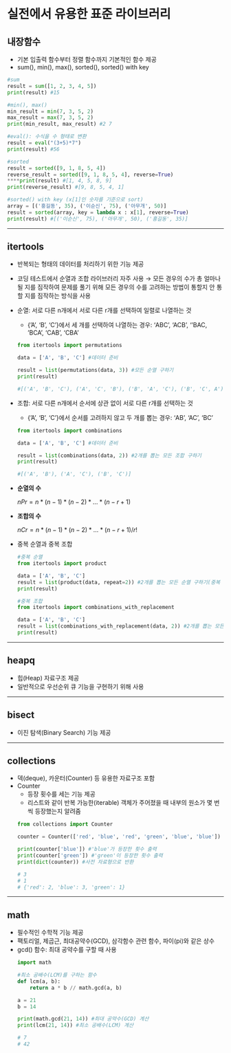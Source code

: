 # 실전에서 유용한 표준 라이브러리
## 내장함수

- 기본 입출력 함수부터 정렬 함수까지 기본적인 함수 제공
- sum(), min(), max(), sorted(), sorted() with key
```python
#sum
result = sum([1, 2, 3, 4, 5])
print(result) #15

#min(), max()
min_result = min(7, 3, 5, 2)
max_result = max(7, 3, 5, 2)
print(min_result, max_result) #2 7

#eval(): 수식을 수 형태로 변환
result = eval("(3+5)*7")
print(result) #56

#sorted
result = sorted([9, 1, 8, 5, 4])
reverse_result = sorted([9, 1, 8, 5, 4], reverse=True)
****print(result) #[1, 4, 5, 8, 9]
print(reverse_result) #[9, 8, 5, 4, 1]

#sorted() with key (x[1]인 숫자를 기준으로 sort)
array = [('홍길동', 35), ('이순신', 75), ('아무개', 50)]
result = sorted(array, key = lambda x : x[1], reverse=True)
print(result) #[('이순신', 75), ('아무개', 50), ('홍길동', 35)]
```
---
## itertools

- 반복되는 형태의 데이터를 처리하기 위한 기능 제공
- 코딩 테스트에서 순열과 조합 라이브러리 자주 사용 → 모든 경우의 수가 총 얼마나 될 지를 짐작하여 문제를 풀기 위해 모든 경우의 수를 고려하는 방법이 통할지 안 통할 지를 짐작하는 방식을 사용
- 순열: 서로 다른 n개에서 서로 다른 r개를 선택하여 일렬로 나열하는 것
    - {’A’, ‘B’, ‘C’}에서 세 개를 선택하여 나열하는 경우: ‘ABC’, ‘ACB’, ‘’BAC, ’BCA’,  ‘CAB’, ‘CBA’
    ```python
    from itertools import permutations

    data = ['A', 'B', 'C'] #데이터 준비

    result = list(permutations(data, 3)) #모든 순열 구하기
    print(result)

    #[('A', 'B', 'C'), ('A', 'C', 'B'), ('B', 'A', 'C'), ('B', 'C', A'), ('C', 'A', 'B'), ('C', 'B', 'A')]
    ```
- 조합: 서로 다른 n개에서 순서에 상관 없이 서로 다른 r개를 선택하는 것
    - {’A’, ‘B’, ‘C’}에서 순서를 고려하지 않고 두 개를 뽑는 경우: ‘AB’, ‘AC’, ‘BC’
    ```python
    from itertools import combinations

    data = ['A', 'B', 'C'] #데이터 준비

    result = list(combinations(data, 2)) #2개를 뽑는 모든 조합 구하기
    print(result)

    #[('A', 'B'), ('A', 'C'), ('B', 'C')]
    ```
- **순열의 수**

    $nPr = n *(n-1)*(n-2)*... * (n-r+1)$

- **조합의 수**

    $nCr = n*(n-1)*(n-2)*...*(n-r+1) /r!$

- 중복 순열과 중복 조합
    ```python
    #중복 순열
    from itertools import product

    data = ['A', 'B', 'C']
    result = list(product(data, repeat=2)) #2개를 뽑는 모든 순열 구하기(중복 허용)
    print(result)

    #중복 조합
    from itertools import combinations_with_replacement

    data = ['A', 'B', 'C']
    result = list(combinations_with_replacement(data, 2)) #2개를 뽑는 모든 조합 구하기(중복 허용)
    print(result)
    ```
---
## heapq

- 힙(Heap) 자료구조 제공
- 일반적으로 우선순위 큐 기능을 구현하기 위해 사용
---
## bisect

- 이진 탐색(Binary Search) 기능 제공
---
## collections

- 덱(deque), 카운터(Counter) 등 유용한 자료구조 포함
- Counter
    - 등장 횟수를 세는 기능 제공
    - 리스트와 같이 반복 가능한(iterable) 객체가 주어졌을 때 내부의 원소가 몇 번씩 등장했는지 알려줌
    ```python
    from collections import Counter

    counter = Counter(['red', 'blue', 'red', 'green', 'blue', 'blue'])

    print(counter['blue']) #'blue'가 등장한 횟수 출력 
    print(counter['green']) #'green'이 등장한 횟수 출력
    print(dict(counter)) #사전 자료형으로 반환

    # 3
    # 1
    # {'red': 2, 'blue': 3, 'green': 1}
    ```
---
## math

- 필수적인 수학적 기능 제공
- 팩토리얼, 제곱근, 최대공약수(GCD), 삼각함수 관련 함수, 파이(pi)와 같은 상수
- gcd() 함수: 최대 공약수를 구할 때 사용
    ```python
    import math

    #최소 공배수(LCM)를 구하는 함수
    def lcm(a, b):
        return a * b // math.gcd(a, b)

    a = 21
    b = 14

    print(math.gcd(21, 14)) #최대 공약수(GCD) 계산
    print(lcm(21, 14)) #최소 공배수(LCM) 계산

    # 7
    # 42
    ```
